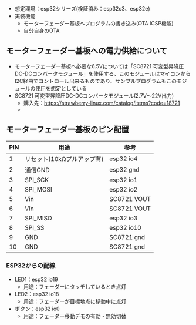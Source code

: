 - 想定環境：esp32シリーズ(検証済み：esp32c3、esp32e)
- 実装機能
  - モーターフェーダー基板へプログラムの書き込み(OTA ICSP機能)
  - 自分自身のOTA

## モーターフェーダー基板への電力供給について
- モーターフェーダー基板へ必要な6.5Vについては「SC8721 可変型昇降圧DC-DCコンバータモジュール」を使用する、このモジュールはマイコンからI2C経由でコントロール出来るものであり、サンプルプログラムもこのモジュールの使用を想定としている
- SC8721 可変型昇降圧DC-DCコンバータモジュール(2.7V～22V出力)
  - 購入先：https://strawberry-linux.com/catalog/items?code=18721
  - 
## モーターフェーダー基板のピン配置
| PIN | 用途                       | 参考        |
| --- | -------------------------- | ----------- |
| 1   | リセット(10kΩプルアップ有) | esp32 io4   |
| 2   | 通信GND                    | esp32 gnd   |
| 3   | SPI_SCK                    | esp32 io1   |
| 4   | SPI_MOSI                   | esp32 io2   |
| 5   | Vin                        | SC8721 VOUT |
| 6   | Vin                        | SC8721 VOUT |
| 7   | SPI_MISO                   | esp32 io3   |
| 8   | SPI_SS                     | esp32 io10  |
| 9   | GND                        | SC8721 gnd  |
| 10  | GND                        | SC8721 gnd  |

### ESP32からの配線
- LED1：esp32 io19
  - 用途：フェーダーにタッチしているとき点灯
- LED2：esp32 io18
  - 用途：フェーダーが目標地点に移動中に点灯
- ボタン：esp32 io0
  - 用途：フェーダー移動デモの有効・無効切替

